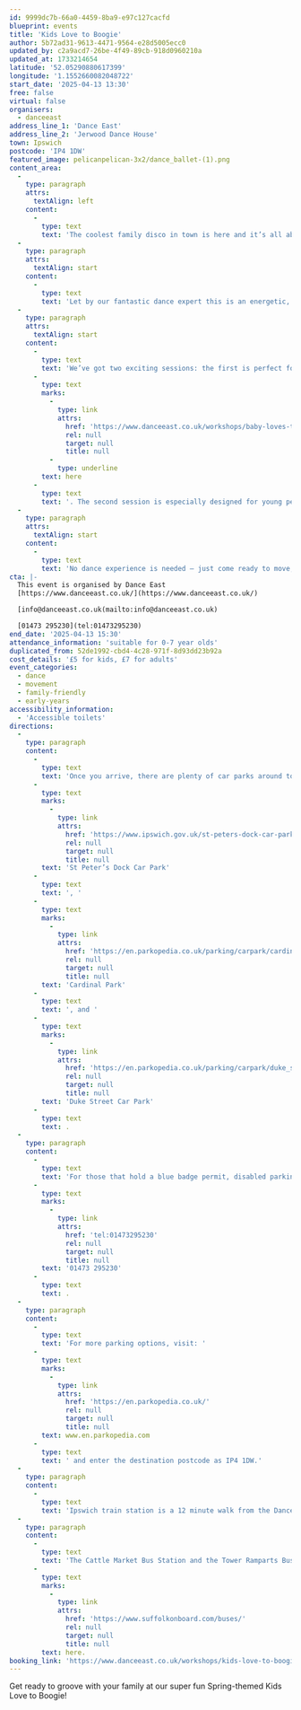 ```yaml
---
id: 9999dc7b-66a0-4459-8ba9-e97c127cacfd
blueprint: events
title: 'Kids Love to Boogie'
author: 5b72ad31-9613-4471-9564-e28d5005ecc0
updated_by: c2a9acd7-26be-4f49-89cb-918d0960210a
updated_at: 1733214654
latitude: '52.05290880617399'
longitude: '1.1552660082048722'
start_date: '2025-04-13 13:30'
free: false
virtual: false
organisers:
  - danceeast
address_line_1: 'Dance East'
address_line_2: 'Jerwood Dance House'
town: Ipswich
postcode: 'IP4 1DW'
featured_image: pelicanpelican-3x2/dance_ballet-(1).png
content_area:
  -
    type: paragraph
    attrs:
      textAlign: left
    content:
      -
        type: text
        text: 'The coolest family disco in town is here and it’s all about moving, laughing, and having a blast together.'
  -
    type: paragraph
    attrs:
      textAlign: start
    content:
      -
        type: text
        text: 'Let by our fantastic dance expert this is an energetic, playful dance party for families to explore dance games, props, and fun, easy-to-follow dance moves.'
  -
    type: paragraph
    attrs:
      textAlign: start
    content:
      -
        type: text
        text: 'We’ve got two exciting sessions: the first is perfect for little movers aged 0-4 and their grown-ups. Find out more about Baby Loves to Boogie '
      -
        type: text
        marks:
          -
            type: link
            attrs:
              href: 'https://www.danceeast.co.uk/workshops/baby-loves-to-boogie-6/'
              rel: null
              target: null
              title: null
          -
            type: underline
        text: here
      -
        type: text
        text: '. The second session is especially designed for young people aged 5-7 and their families, bringing the energy and fun to a whole new level.'
  -
    type: paragraph
    attrs:
      textAlign: start
    content:
      -
        type: text
        text: 'No dance experience is needed – just come ready to move, laugh and make amazing memories with your family.'
cta: |-
  This event is organised by Dance East
  [https://www.danceeast.co.uk/](https://www.danceeast.co.uk/)

  [info@danceeast.co.uk(mailto:info@danceeast.co.uk)

  [01473 295230](tel:01473295230)
end_date: '2025-04-13 15:30'
attendance_information: 'suitable for 0-7 year olds'
duplicated_from: 52de1992-cbd4-4c28-971f-8d93dd23b92a
cost_details: '£5 for kids, £7 for adults'
event_categories:
  - dance
  - movement
  - family-friendly
  - early-years
accessibility_information:
  - 'Accessible toilets'
directions:
  -
    type: paragraph
    content:
      -
        type: text
        text: 'Once you arrive, there are plenty of car parks around town but the closest ones to us are '
      -
        type: text
        marks:
          -
            type: link
            attrs:
              href: 'https://www.ipswich.gov.uk/st-peters-dock-car-park'
              rel: null
              target: null
              title: null
        text: 'St Peter’s Dock Car Park'
      -
        type: text
        text: ', '
      -
        type: text
        marks:
          -
            type: link
            attrs:
              href: 'https://en.parkopedia.co.uk/parking/carpark/cardinal_park/ip1/ipswich/?arriving=202403071500&leaving=202403071700'
              rel: null
              target: null
              title: null
        text: 'Cardinal Park'
      -
        type: text
        text: ', and '
      -
        type: text
        marks:
          -
            type: link
            attrs:
              href: 'https://en.parkopedia.co.uk/parking/carpark/duke_street-2/ip3/ipswich/?arriving=202403071500&leaving=202403071700'
              rel: null
              target: null
              title: null
        text: 'Duke Street Car Park'
      -
        type: text
        text: .
  -
    type: paragraph
    content:
      -
        type: text
        text: 'For those that hold a blue badge permit, disabled parking is available on a first come first served basis in the lay-by at the front of the building, please contact our Box Office team for further information on '
      -
        type: text
        marks:
          -
            type: link
            attrs:
              href: 'tel:01473295230'
              rel: null
              target: null
              title: null
        text: '01473 295230'
      -
        type: text
        text: .
  -
    type: paragraph
    content:
      -
        type: text
        text: 'For more parking options, visit: '
      -
        type: text
        marks:
          -
            type: link
            attrs:
              href: 'https://en.parkopedia.co.uk/'
              rel: null
              target: null
              title: null
        text: www.en.parkopedia.com
      -
        type: text
        text: ' and enter the destination postcode as IP4 1DW.'
  -
    type: paragraph
    content:
      -
        type: text
        text: 'Ipswich train station is a 12 minute walk from the DanceHouse.'
  -
    type: paragraph
    content:
      -
        type: text
        text: 'The Cattle Market Bus Station and the Tower Ramparts Bus Station are within 15 minutes’ walk and buses run frequently. See the latest bus timetables '
      -
        type: text
        marks:
          -
            type: link
            attrs:
              href: 'https://www.suffolkonboard.com/buses/'
              rel: null
              target: null
              title: null
        text: here.
booking_link: 'https://www.danceeast.co.uk/workshops/kids-love-to-boogie/'
---
```

Get ready to groove with your family at our super fun Spring-themed Kids Love to Boogie!